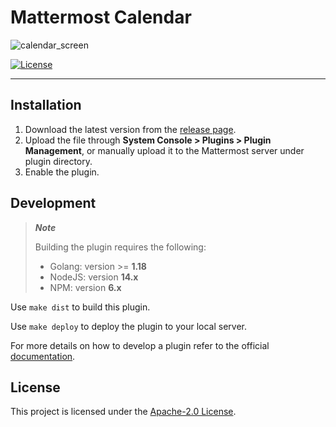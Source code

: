 # Mattermost Calendar

![calendar_screen](https://github.com/dmitrijkir/mattermost-plugin-calendar/tree/main/.github/calendar.png)

[![License](https://img.shields.io/badge/License-Apache%202.0-blue.svg)](https://opensource.org/licenses/Apache-2.0)

---

## Installation

1. Download the latest version from the [release page](https://github.com/dmitrijkir/mattermost-plugin-calendar/releases).
2. Upload the file through **System Console > Plugins > Plugin Management**, or manually upload it to the Mattermost server under plugin directory.
3. Enable the plugin.


## Development

> **_Note_**
>
> Building the plugin requires the following:
> - Golang: version >= **1.18**
> - NodeJS: version **14.x**
> - NPM: version **6.x**

Use ```make dist``` to build this plugin.

Use `make deploy` to deploy the plugin to your local server.

For more details on how to develop a plugin refer to the official [documentation](https://developers.mattermost.com/extend/plugins/).

## License

This project is licensed under the [Apache-2.0 License](LICENSE).
